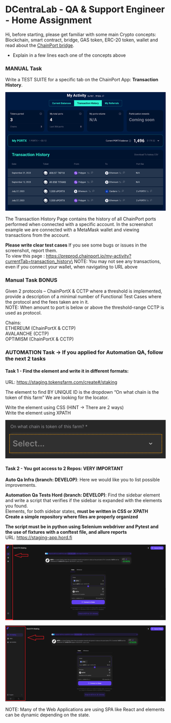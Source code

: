 # DCentraLab - QA & Support Engineer - Home Assignment 

Hi, before starting, 
please get familiar with some main Crypto concepts:\
Blockchain, smart contract, bridge, GAS token, ERC-20 token, wallet and read about the [ChainPort bridge](https://www.chainport.io). 

- Explain in a few lines each one of the concepts above

### MANUAL Task
Write a TEST SUITE for a specific tab on the ChainPort App: **Transaction History**. 

![Transaction History](transaction_history_page.png "Transaction History page")

The Transaction History Page contains the history of all ChainPort ports performed when connected with a specific account. In the screenshot example we are connected with a MetaMask wallet and viewing transactions from the account.

**Please write clear test cases**
If you see some bugs or issues in the screenshot, report them.\
To view this page : 
https://preprod.chainport.io/my-activity?currentTab=transaction_history\
NOTE: You may not see any transactions, even if you connect your wallet, when navigating to URL above

### Manual Task BONUS
Given 2 protocols – ChainPortX & CCTP where a threshold is implemented, provide a description of a minimal number of Functional Test Cases where the protocol and the fees taken are in it.\
NOTE: When amount to port is below or above the threshold-range CCTP is used as protocol.

Chains:  
ETHEREUM (ChainPortX & CCTP)\
AVALANCHE (CCTP)\
OPTIMISM (ChainPortX & CCTP)


### AUTOMATION Task → If you applied for Automation QA, follow the next 2 tasks

#### Task 1 - Find the element and write it in different formats:

URL: https://staging.tokensfarm.com/create#/staking

The element to find BY UNIQUE ID is the dropdown “On what chain is the token of this farm”
We are looking for the locator.

Write the element using CSS (HINT → There are 2 ways)\
Write the element using XPATH

![tokens_farm_chain_dropdown](tokens_farm_chain_dropdown.png "tokens_farm_chain_dropdown")

#### Task 2 - You got access to 2 Repos: VERY IMPORTANT
**Auto Qa Infra (branch: DEVELOP)**: Here we would like you to list possible improvements.

**Automation Qa Tests Hord (branch: DEVELOP)**: Find the sidebar element and write a script that verifies if the sidebar is expanded with the elements you found.\
Elements, for both sidebar states, **must be written in CSS or XPATH**\
**Create a simple repository where files are properly organized**

**The script must be in python using Selenium webdriver and Pytest and the use of fixtures with a conftest file, and allure reports**\
URL: https://staging-app.hord.fi


![hord_sidebar_collapsed](hord_sidebar_collapsed_marked.png "hord_sidebar_collapsed")

![hord_sidebar_expanded](hord_sidebar_expanded_marked.png "hord_sidebar_expanded")

NOTE: Many of the Web Applications are using SPA like React and elements can be dynamic depending on the state.
